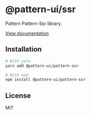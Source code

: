 # @pattern-ui/ssr

Pattern Pattern-Ssr library.

[View documentation](https://pattern.icu/)

## Installation

```sh
# With yarn
yarn add @pattern-ui/pattern-ssr

# With npm
npm install @pattern-ui/pattern-ssr
```

## License

MIT
